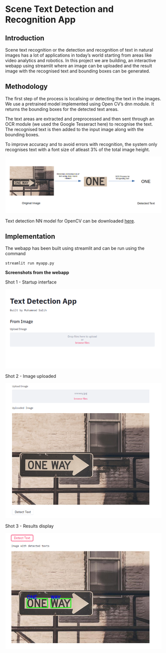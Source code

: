 # Scene Text Detection and Recognition App

## Introduction
Scene text recognition or the detection and recognition of text in natural images has a lot of applications in today’s world starting from areas like video analytics and robotics. In this project we are building, an interactive webapp using streamlit where an image can be uploaded and the result image with the recognised text and bounding boxes can be generated.

## Methodology
The first step of the process is localising or detecting the text in the images. We use a pretrained model implemented using Open CV’s dnn module. It returns the bounding boxes for the detected text areas. 

The text areas are extracted and preprocessed and then sent through an OCR module (we used the Google Tesseract here) to recognise the text. The recognised text is then added to the input image along with the bounding boxes. 

To improve accuracy and to avoid errors with recognition, the system only recognises text with a font size of atleast 3% of the total image height.

![Flow](https://github.com/muhammedsalihk/Scene-Text-Detection-and-Recognition-App/blob/master/Images/DNN.png)

Text detection NN model for OpenCV can be downloaded [here](https://github.com/ZER-0-NE/EAST-Detector-for-text-detection-using-OpenCV/blob/master/frozen_east_text_detection.pb). 

## Implementation
The webapp has been built using streamlit and can be run using the command 
```
streamlit run myapp.py
```
**Screenshots from the webapp**

Shot 1 - Startup interface

![App1](https://github.com/muhammedsalihk/Scene-Text-Detection-and-Recognition-App/blob/master/Images/App%201.png)

Shot 2 - Image uploaded

![App2](https://github.com/muhammedsalihk/Scene-Text-Detection-and-Recognition-App/blob/master/Images/App%202.png)

Shot 3 - Results display

![App3](https://github.com/muhammedsalihk/Scene-Text-Detection-and-Recognition-App/blob/master/Images/App%203.png)

